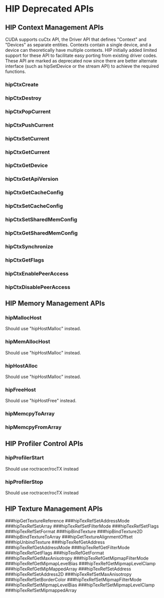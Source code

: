 # HIP Deprecated APIs


## HIP Context Management APIs

CUDA supports cuCtx API, the Driver API that defines "Context" and "Devices" as separate entities. Contexts contain a single device, and a device can theoretically have multiple contexts. HIP initially added limited support for these API to facilitate easy porting from existing driver codes. These API are marked as deprecated now since there are better alternate interface (such as hipSetDevice or the stream API) to achieve the required functions.
### hipCtxCreate
### hipCtxDestroy
### hipCtxPopCurrent
### hipCtxPushCurrent
### hipCtxSetCurrent
### hipCtxGetCurrent
### hipCtxGetDevice
### hipCtxGetApiVersion
### hipCtxGetCacheConfig
### hipCtxSetCacheConfig
### hipCtxSetSharedMemConfig
### hipCtxGetSharedMemConfig
### hipCtxSynchronize
### hipCtxGetFlags
### hipCtxEnablePeerAccess
### hipCtxDisablePeerAccess


## HIP Memory Management APIs

### hipMallocHost
Should use "hipHostMalloc" instead.

### hipMemAllocHost
Should use "hipHostMalloc" instead.

### hipHostAlloc
Should use "hipHostMalloc" instead.

### hipFreeHost
Should use "hipHostFree" instead.

### hipMemcpyToArray
### hipMemcpyFromArray


## HIP Profiler Control APIs

### hipProfilerStart
Should use roctracer/rocTX instead

### hipProfilerStop
Should use roctracer/rocTX instead


## HIP Texture Management APIs

###hipGetTextureReference
###hipTexRefSetAddressMode
###hipTexRefSetArray
###hipTexRefSetFilterMode
###hipTexRefSetFlags
###hipTexRefSetFormat
###hipBindTexture
###hipBindTexture2D
###hipBindTextureToArray
###hipGetTextureAlignmentOffset
###hipUnbindTexture
###hipTexRefGetAddress
###hipTexRefGetAddressMode
###hipTexRefGetFilterMode
###hipTexRefGetFlags
###hipTexRefGetFormat
###hipTexRefGetMaxAnisotropy
###hipTexRefGetMipmapFilterMode
###hipTexRefGetMipmapLevelBias
###hipTexRefGetMipmapLevelClamp
###hipTexRefGetMipMappedArray
###hipTexRefSetAddress
###hipTexRefSetAddress2D
###hipTexRefSetMaxAnisotropy
###hipTexRefSetBorderColor
###hipTexRefSetMipmapFilterMode
###hipTexRefSetMipmapLevelBias
###hipTexRefSetMipmapLevelClamp
###hipTexRefSetMipmappedArray